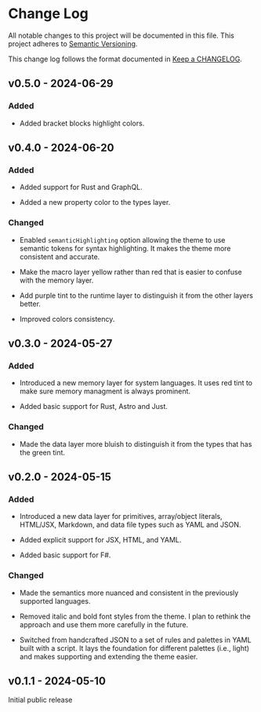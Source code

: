 # Change Log

All notable changes to this project will be documented in this file.
This project adheres to [Semantic Versioning].

This change log follows the format documented in [Keep a CHANGELOG].

[semantic versioning]: http://semver.org/
[keep a changelog]: http://keepachangelog.com/

## v0.5.0 - 2024-06-29

### Added

- Added bracket blocks highlight colors.

## v0.4.0 - 2024-06-20

### Added

- Added support for Rust and GraphQL.

- Added a new property color to the types layer.

### Changed

- Enabled `semanticHighlighting` option allowing the theme to use semantic tokens for syntax highlighting. It makes the theme more consistent and accurate.

- Make the macro layer yellow rather than red that is easier to confuse with the memory layer.

- Add purple tint to the runtime layer to distinguish it from the other layers better.

- Improved colors consistency.

## v0.3.0 - 2024-05-27

### Added

- Introduced a new memory layer for system languages. It uses red tint to make sure memory managment is always prominent.

- Added basic support for Rust, Astro and Just.

### Changed

- Made the data layer more bluish to distinguish it from the types that has the green tint.

## v0.2.0 - 2024-05-15

### Added

- Introduced a new data layer for primitives, array/object literals, HTML/JSX, Markdown, and data file types such as YAML and JSON.

- Added explicit support for JSX, HTML, and YAML.

- Added basic support for F#.

### Changed

- Made the semantics more nuanced and consistent in the previously supported languages.

- Removed italic and bold font styles from the theme. I plan to rethink the approach and use them more carefully in the future.

- Switched from handcrafted JSON to a set of rules and palettes in YAML built with a script. It lays the foundation for different palettes (i.e., light) and makes supporting and extending the theme easier.

## v0.1.1 - 2024-05-10

Initial public release
